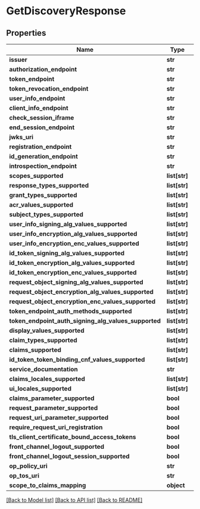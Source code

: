 # GetDiscoveryResponse

## Properties
Name | Type | Description | Notes
------------ | ------------- | ------------- | -------------
**issuer** | **str** |  | [optional] 
**authorization_endpoint** | **str** |  | [optional] 
**token_endpoint** | **str** |  | [optional] 
**token_revocation_endpoint** | **str** |  | [optional] 
**user_info_endpoint** | **str** |  | [optional] 
**client_info_endpoint** | **str** |  | [optional] 
**check_session_iframe** | **str** |  | [optional] 
**end_session_endpoint** | **str** |  | [optional] 
**jwks_uri** | **str** |  | [optional] 
**registration_endpoint** | **str** |  | [optional] 
**id_generation_endpoint** | **str** |  | [optional] 
**introspection_endpoint** | **str** |  | [optional] 
**scopes_supported** | **list[str]** |  | [optional] 
**response_types_supported** | **list[str]** |  | [optional] 
**grant_types_supported** | **list[str]** |  | [optional] 
**acr_values_supported** | **list[str]** |  | [optional] 
**subject_types_supported** | **list[str]** |  | [optional] 
**user_info_signing_alg_values_supported** | **list[str]** |  | [optional] 
**user_info_encryption_alg_values_supported** | **list[str]** |  | [optional] 
**user_info_encryption_enc_values_supported** | **list[str]** |  | [optional] 
**id_token_signing_alg_values_supported** | **list[str]** |  | [optional] 
**id_token_encryption_alg_values_supported** | **list[str]** |  | [optional] 
**id_token_encryption_enc_values_supported** | **list[str]** |  | [optional] 
**request_object_signing_alg_values_supported** | **list[str]** |  | [optional] 
**request_object_encryption_alg_values_supported** | **list[str]** |  | [optional] 
**request_object_encryption_enc_values_supported** | **list[str]** |  | [optional] 
**token_endpoint_auth_methods_supported** | **list[str]** |  | [optional] 
**token_endpoint_auth_signing_alg_values_supported** | **list[str]** |  | [optional] 
**display_values_supported** | **list[str]** |  | [optional] 
**claim_types_supported** | **list[str]** |  | [optional] 
**claims_supported** | **list[str]** |  | [optional] 
**id_token_token_binding_cnf_values_supported** | **list[str]** |  | [optional] 
**service_documentation** | **str** |  | [optional] 
**claims_locales_supported** | **list[str]** |  | [optional] 
**ui_locales_supported** | **list[str]** |  | [optional] 
**claims_parameter_supported** | **bool** |  | [optional] 
**request_parameter_supported** | **bool** |  | [optional] 
**request_uri_parameter_supported** | **bool** |  | [optional] 
**require_request_uri_registration** | **bool** |  | [optional] 
**tls_client_certificate_bound_access_tokens** | **bool** |  | [optional] 
**front_channel_logout_supported** | **bool** |  | [optional] 
**front_channel_logout_session_supported** | **bool** |  | [optional] 
**op_policy_uri** | **str** |  | [optional] 
**op_tos_uri** | **str** |  | [optional] 
**scope_to_claims_mapping** | **object** |  | [optional] 

[[Back to Model list]](../README.md#documentation-for-models) [[Back to API list]](../README.md#documentation-for-api-endpoints) [[Back to README]](../README.md)


